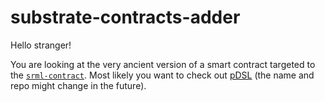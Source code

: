 # substrate-contracts-adder

Hello stranger!

You are looking at the very ancient version of a smart contract targeted to the [`srml-contract`]. 
Most likely you want to check out [pDSL] (the name and repo might change in the future).

[`srml-contract`]: https://github.com/paritytech/substrate/tree/master/srml/contract
[pDSL]: https://github.com/Robbepop/pdsl
